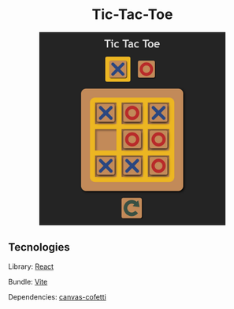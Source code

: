 <div align='center'>

# Tic-Tac-Toe 

</div>


<div align='center'>

<div style='width: 75%'>

![Cover Tic-Tac-Toe](src/assets/cover-tictactoe-reactjs.jpg)

</div>

</div>


## Tecnologies
Library: [React](https://react.dev/)

Bundle: [Vite](https://vitejs.dev/)


Dependencies: [canvas-cofetti](https://www.npmjs.com/package/canvas-confetti)
